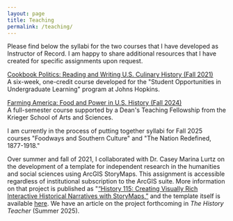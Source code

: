 ```yaml
---
layout: page
title: Teaching
permalink: /teaching/
---
```

Please find below the syllabi for the two courses that I have developed as Instructor of Record. I am happy to share additional resources that I have created for specific assignments upon request.

[Cookbook Politics: Reading and Writing U.S. Culinary History (Fall 2021)](https://drive.google.com/file/d/1085nTHfoA0HWcivAln-rRRxJ-3Z8fumm/view?usp=sharing)  
A six-week, one-credit course developed for the "Student Opportunities in Undergraduate Learning" program at Johns Hopkins.

[Farming America: Food and Power in U.S. History (Fall 2024)](https://docs.google.com/document/d/1lhrJSAB0iccqM9Tk5j3k5RPL9W3KBJThOT6bi2Vzgpc/edit?usp=sharing)  
A full-semester course supported by a Dean's Teaching Fellowship from the Krieger School of Arts and Sciences.  
  
I am currently in the process of putting together syllabi for Fall 2025 courses "Foodways and Southern Culture" and "The Nation Redefined, 1877-1918."
  
Over summer and fall of 2021, I collaborated with Dr. Casey Marina Lurtz on the development of a template for independent research in the humanities and social sciences using ArcGIS StoryMaps. This assignment is accessible regardless of institutional subscription to the ArcGIS suite. More information on that project is published as "[“History 115: Creating Visually Rich Interactive Historical Narratives with StoryMaps,”](https://krieger.jhu.edu/writing-program/projects/history/) and the template itself is available [here](https://teaching-research-storymaps-gisanddata.hub.arcgis.com/). We have an article on the project forthcoming in *The History Teacher* (Summer 2025). 